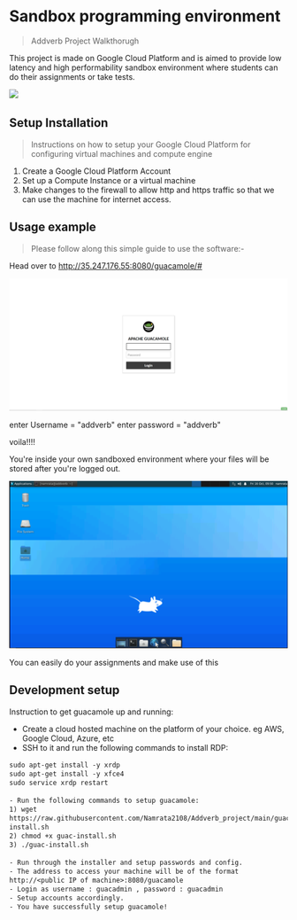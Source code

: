 # Sandbox programming environment
> Addverb Project Walkthorugh

This project is made on Google Cloud Platform and is aimed to provide low latency and high performability sandbox environment where students can do their assignments or take tests.

![](header.png)

## Setup Installation
>Instructions on how to setup your Google Cloud Platform for configuring virtual machines and compute engine

1) Create a Google Cloud Platform Account
2) Set up a Compute Instance or a virtual machine
3) Make changes to the firewall to allow http and https traffic so that we can use the machine for internet access.




## Usage example

>Please follow along this simple guide to use the software:-

Head over to http://35.247.176.55:8080/guacamole/#

![LOGIN PANEL](https://github.com/Namrata2108/Addverb_project/blob/main/Screenshot%202020-10-16%20151142.png)

enter Username = "addverb"
enter password = "addverb"

voila!!!!

You're inside your own sandboxed environment where your files will be stored after you're logged out.

![LOGIN PAGE](https://github.com/Namrata2108/Addverb_project/blob/main/Screenshot%202020-10-16%20152026.png)

You can easily do your assignments and make use of this 


## Development setup



Instruction to get guacamole up and running:
- Create a cloud hosted machine on the platform of your choice. eg AWS, Google Cloud, Azure, etc
- SSH to it and run the following commands to install RDP:

```sudo apt-get update
sudo apt-get install -y xrdp
sudo apt-get install -y xfce4
sudo service xrdp restart

- Run the following commands to setup guacamole:
1) wget https://raw.githubusercontent.com/Namrata2108/Addverb_project/main/guac-install.sh
2) chmod +x guac-install.sh
3) ./guac-install.sh

- Run through the installer and setup passwords and config.
- The address to access your machine will be of the format http://<public IP of machine>:8080/guacamole
- Login as username : guacadmin , password : guacadmin
- Setup accounts accordingly.
- You have successfully setup guacamole!
```
